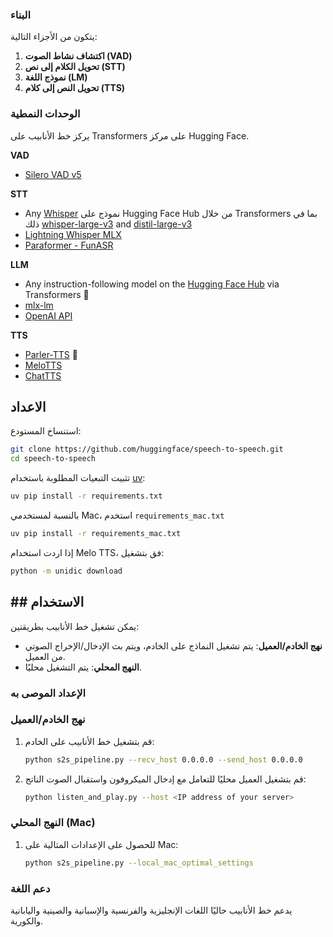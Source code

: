 ### البناء
يتكون من الأجزاء التالية:
1. **اكتشاف نشاط الصوت (VAD)**
2. **تحويل الكلام إلى نص (STT)**
3. **نموذج اللغة (LM)**
4. **تحويل النص إلى كلام (TTS)**

### الوحدات النمطية
يركز خط الأنابيب على Transformers على مركز Hugging Face.

**VAD** 
- [Silero VAD v5](https://github.com/snakers4/silero-vad)

**STT**
- Any [Whisper](https://huggingface.co/docs/transformers/en/model_doc/whisper) نموذج على Hugging Face Hub من خلال Transformers 
بما في ذلك [whisper-large-v3](https://huggingface.co/openai/whisper-large-v3) and [distil-large-v3](https://huggingface.co/distil-whisper/distil-large-v3)
- [Lightning Whisper MLX](https://github.com/mustafaaljadery/lightning-whisper-mlx?tab=readme-ov-file#lightning-whisper-mlx)
- [Paraformer - FunASR](https://github.com/modelscope/FunASR)

**LLM**
- Any instruction-following model on the [Hugging Face Hub](https://huggingface.co/models?pipeline_tag=text-generation&sort=trending) via Transformers 🤗
- [mlx-lm](https://github.com/ml-explore/mlx-examples/blob/main/llms/README.md)
- [OpenAI API](https://platform.openai.com/docs/quickstart)

**TTS**
- [Parler-TTS](https://github.com/huggingface/parler-tts) 🤗
- [MeloTTS](https://github.com/myshell-ai/MeloTTS)
- [ChatTTS](https://github.com/2noise/ChatTTS?tab=readme-ov-file)

## الاعداد

استنساخ المستودع:
```bash
git clone https://github.com/huggingface/speech-to-speech.git
cd speech-to-speech
```

تثبيت التبعيات المطلوبة باستخدام [uv](https://github.com/astral-sh/uv):
```bash
uv pip install -r requirements.txt
```

بالنسبة لمستخدمي Mac، استخدم
`requirements_mac.txt`  
```bash
uv pip install -r requirements_mac.txt
```

إذا اردت استخدام Melo TTS، فق بتشغيل:
```bash
python -m unidic download
```


## ## الاستخدام

يمكن تشغيل خط الأنابيب بطريقتين:
- **نهج الخادم/العميل**: يتم تشغيل النماذج على الخادم، ويتم بث الإدخال/الإخراج الصوتي من العميل.
- **النهج المحلي**: يتم التشغيل محليًا.

### الإعداد الموصى به

### نهج الخادم/العميل

1. قم بتشغيل خط الأنابيب على الخادم:
   ```bash
   python s2s_pipeline.py --recv_host 0.0.0.0 --send_host 0.0.0.0
   ```

2. قم بتشغيل العميل محليًا للتعامل مع إدخال الميكروفون واستقبال الصوت الناتج:
   ```bash
   python listen_and_play.py --host <IP address of your server>
   ```

### النهج المحلي (Mac)

1. للحصول على الإعدادات المثالية على Mac:
   ```bash
   python s2s_pipeline.py --local_mac_optimal_settings
   ```


### دعم اللغة

يدعم خط الأنابيب حاليًا اللغات الإنجليزية والفرنسية والإسبانية والصينية واليابانية والكورية.
